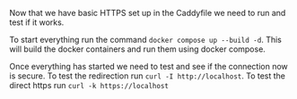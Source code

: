 Now that we have basic HTTPS set up in the Caddyfile we need to run and test if it works. 

To start everything run the command `docker compose up --build -d`. This will build the docker containers and run them using docker compose. 

Once everything has started we need to test and see if the connection now is secure. To test the redirection run `curl -I http://localhost`.
To test the direct https run `curl -k https://localhost`
